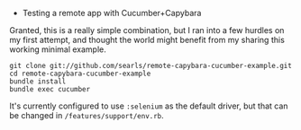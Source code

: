 * Testing a remote app with Cucumber+Capybara

Granted, this is a really simple combination, but I ran into a few hurdles on my first attempt, and thought the world might benefit from my sharing this working minimal example.

    git clone git://github.com/searls/remote-capybara-cucumber-example.git
    cd remote-capybara-cucumber-example
    bundle install
    bundle exec cucumber
    
It's currently configured to use `:selenium` as the default driver, but that can be changed in `/features/support/env.rb`.
